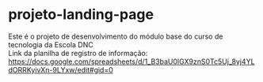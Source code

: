 # projeto-landing-page
Este é o projeto de desenvolvimento do módulo base do curso de tecnologia da Escola DNC<br> 
Link da planilha de registro de informação:  https://docs.google.com/spreadsheets/d/1_B3baU0lGX9znS0Tc5Uj_8yj4YLdORRKyivXn-9LYxw/edit#gid=0

